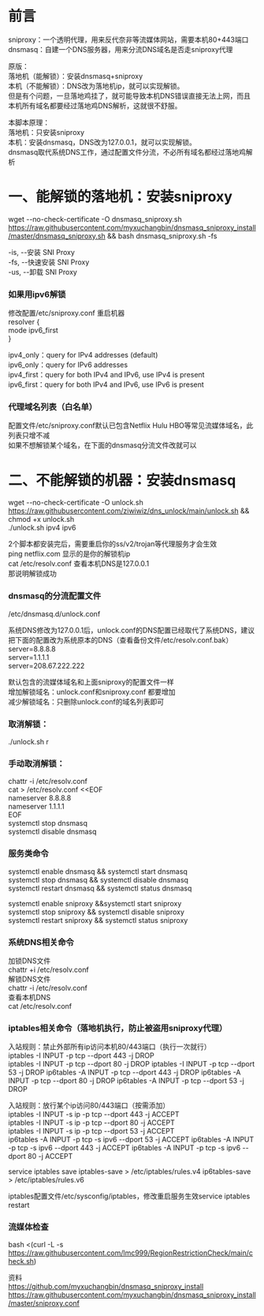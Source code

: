 # 前言  
sniproxy：一个透明代理，用来反代奈非等流媒体网站，需要本机80+443端口  
dnsmasq：自建一个DNS服务器，用来分流DNS域名是否走sniproxy代理

原版：  
落地机（能解锁）：安装dnsmasq+sniproxy  
本机（不能解锁）：DNS改为落地机ip，就可以实现解锁。  
但是有个问题，一旦落地鸡挂了，就可能导致本机DNS错误直接无法上网，而且本机所有域名都要经过落地鸡DNS解析，这就很不舒服。

本脚本原理：  
落地机：只安装sniproxy  
本机：安装dnsmasq，DNS改为127.0.0.1，就可以实现解锁。  
dnsmasq取代系统DNS工作，通过配置文件分流，不必所有域名都经过落地鸡解析


# 一、能解锁的落地机：安装sniproxy
wget --no-check-certificate -O dnsmasq_sniproxy.sh https://raw.githubusercontent.com/myxuchangbin/dnsmasq_sniproxy_install/master/dnsmasq_sniproxy.sh && bash dnsmasq_sniproxy.sh -fs

-is, --安装 SNI Proxy  
-fs, --快速安装 SNI Proxy  
-us, --卸载 SNI Proxy

### 如果用ipv6解锁
修改配置/etc/sniproxy.conf 重启机器  
resolver {  
     mode ipv6_first  
 }
 
ipv4_only：query for IPv4 addresses (default)  
ipv6_only：query for IPv6 addresses  
ipv4_first：query for both IPv4 and IPv6, use IPv4 is present  
ipv6_first：query for both IPv4 and IPv6, use IPv6 is present  

### 代理域名列表（白名单）
配置文件/etc/sniproxy.conf默认已包含Netflix Hulu HBO等常见流媒体域名，此列表只增不减  
如果不想解锁某个域名，在下面的dnsmasq分流文件改就可以  

# 二、不能解锁的机器：安装dnsmasq
wget --no-check-certificate -O unlock.sh https://raw.githubusercontent.com/ziwiwiz/dns_unlock/main/unlock.sh && chmod +x unlock.sh  
./unlock.sh ipv4 ipv6

2个脚本都安装完后，需要重启你的ss/v2/trojan等代理服务才会生效  
ping netflix.com  显示的是你的解锁机ip  
cat /etc/resolv.conf  查看本机DNS是127.0.0.1  
那说明解锁成功

### dnsmasq的分流配置文件
/etc/dnsmasq.d/unlock.conf  

系统DNS修改为127.0.0.1后，unlock.conf的DNS配置已经取代了系统DNS，建议把下面的配置改为系统原本的DNS（查看备份文件/etc/resolv.conf.bak） 
server=8.8.8.8  
server=1.1.1.1  
server=208.67.222.222  

默认包含的流媒体域名和上面sniproxy的配置文件一样  
增加解锁域名：unlock.conf和sniproxy.conf 都要增加  
减少解锁域名：只删除unlock.conf的域名列表即可

### 取消解锁：
./unlock.sh r

### 手动取消解锁：
chattr -i /etc/resolv.conf  
cat > /etc/resolv.conf <<EOF  
nameserver 8.8.8.8  
nameserver 1.1.1.1  
EOF  
systemctl stop dnsmasq  
systemctl disable dnsmasq

### 服务类命令
systemctl enable dnsmasq && systemctl start dnsmasq  
systemctl stop dnsmasq && systemctl disable dnsmasq  
systemctl restart dnsmasq && systemctl status dnsmasq 
 
systemctl enable sniproxy &&systemctl start sniproxy  
systemctl stop sniproxy && systemctl disable sniproxy              
systemctl restart sniproxy && systemctl status sniproxy

### 系统DNS相关命令
加锁DNS文件  
chattr +i /etc/resolv.conf  
解锁DNS文件  
chattr -i /etc/resolv.conf  
查看本机DNS  
cat /etc/resolv.conf

### iptables相关命令（落地机执行，防止被盗用sniproxy代理）
入站规则：禁止外部所有ip访问本机80/443端口（执行一次就行）  
iptables -I INPUT -p tcp --dport 443 -j DROP  
iptables -I INPUT -p tcp --dport 80 -j DROP
iptables -I INPUT -p tcp --dport 53 -j DROP
ip6tables -A INPUT -p tcp --dport 443 -j DROP
ip6tables -A INPUT -p tcp --dport 80 -j DROP
ip6tables -A INPUT -p tcp --dport 53 -j DROP

入站规则：放行某个ip访问80/443端口（按需添加）  
iptables -I INPUT -s ip -p tcp --dport 443 -j ACCEPT  
iptables -I INPUT -s ip -p tcp --dport 80 -j ACCEPT  
iptables -I INPUT -s ip -p tcp --dport 53 -j ACCEPT  
ip6tables -A INPUT -p tcp -s ipv6 --dport 53 -j ACCEPT
ip6tables -A INPUT -p tcp -s ipv6 --dport 443 -j ACCEPT
ip6tables -A INPUT -p tcp -s ipv6 --dport 80 -j ACCEPT

service iptables save
iptables-save > /etc/iptables/rules.v4
ip6tables-save > /etc/iptables/rules.v6

iptables配置文件/etc/sysconfig/iptables，修改重启服务生效service iptables restart   

### 流媒体检查 
bash <(curl -L -s https://raw.githubusercontent.com/lmc999/RegionRestrictionCheck/main/check.sh)

资料  
https://github.com/myxuchangbin/dnsmasq_sniproxy_install  
https://raw.githubusercontent.com/myxuchangbin/dnsmasq_sniproxy_install/master/sniproxy.conf
